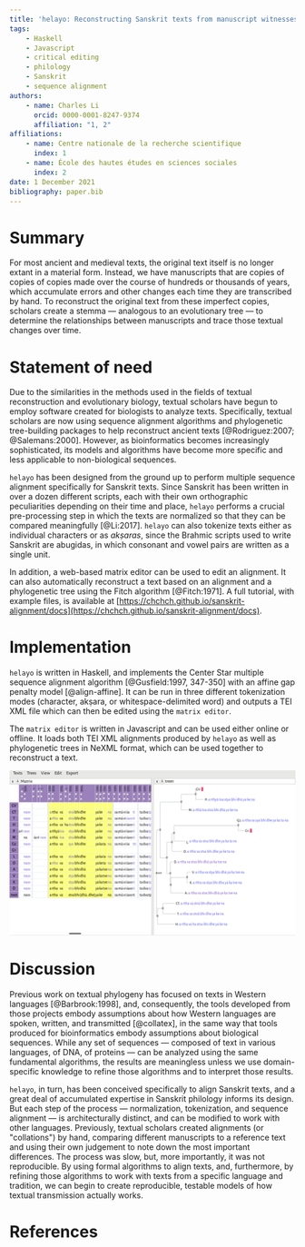 ```yaml
---
title: 'helayo: Reconstructing Sanskrit texts from manuscript witnesses'
tags:
    - Haskell
    - Javascript
    - critical editing
    - philology
    - Sanskrit
    - sequence alignment
authors:
    - name: Charles Li
      orcid: 0000-0001-8247-9374
      affiliation: "1, 2"
affiliations:
    - name: Centre nationale de la recherche scientifique
      index: 1
    - name: École des hautes études en sciences sociales
      index: 2
date: 1 December 2021
bibliography: paper.bib
---
```


# Summary

For most ancient and medieval texts, the original text itself is no longer extant in a material form. Instead, we have manuscripts that are copies of copies of copies made over the course of hundreds or thousands of years, which accumulate errors and other changes each time they are transcribed by hand. To reconstruct the original text from these imperfect copies, scholars create a stemma — analogous to an evolutionary tree — to determine the relationships between manuscripts and trace those textual changes over time.

# Statement of need

Due to the similarities in the methods used in the fields of textual reconstruction and evolutionary biology, textual scholars have begun to employ software created for biologists to analyze texts. Specifically, textual scholars are now using sequence alignment algorithms and phylogenetic tree-building packages to help reconstruct ancient texts [@Rodriguez:2007; @Salemans:2000]. However, as bioinformatics becomes increasingly sophisticated, its models and algorithms have become more specific and less applicable to non-biological sequences.

`helayo` has been designed from the ground up to perform multiple sequence alignment specifically for Sanskrit texts. Since Sanskrit has been written in over a dozen different scripts, each with their own orthographic peculiarities depending on their time and place, `helayo` performs a crucial pre-processing step in which the texts are normalized so that they can be compared meaningfully [@Li:2017]. `helayo` can also tokenize texts either as individual characters or as _akṣaras_, since the Brahmic scripts used to write Sanskrit are abugidas, in which consonant and vowel pairs are written as a single unit.

In addition, a web-based matrix editor can be used to edit an alignment. It can also automatically reconstruct a text based on an alignment and a phylogenetic tree using the Fitch algorithm [@Fitch:1971]. A full tutorial, with example files, is available at [https://chchch.github.io/sanskrit-alignment/docs](https://chchch.github.io/sanskrit-alignment/docs).

# Implementation

`helayo` is written in Haskell, and implements the Center Star multiple sequence alignment algorithm [@Gusfield:1997, 347-350] with an affine gap penalty model [@align-affine]. It can be run in three different tokenization modes (character, akṣara, or whitespace-delimited word) and outputs a TEI XML file which can then be edited using the `matrix editor`.

The `matrix editor` is written in Javascript and can be used either online or offline. It loads both TEI XML alignments produced by `helayo` as well as phylogenetic trees in NeXML format, which can be used together to reconstruct a text.

![The matrix editor.](paper-fig1.png)

# Discussion

Previous work on textual phylogeny has focused on texts in Western languages [@Barbrook:1998], and, consequently, the tools developed from those projects embody assumptions about how Western languages are spoken, written, and transmitted [@collatex], in the same way that tools produced for bioinformatics embody assumptions about biological sequences. While any set of sequences — composed of text in various languages, of DNA, of proteins — can be analyzed using the same fundamental algorithms, the results are meaningless unless we use domain-specific knowledge to refine those algorithms and to interpret those results. 

`helayo`, in turn, has been conceived specifically to align Sanskrit texts, and a great deal of accumulated expertise in Sanskrit philology informs its design. But each step of the process — normalization, tokenization, and sequence alignment — is architecturally distinct, and can be modified to work with other languages. Previously, textual scholars created alignments (or "collations") by hand, comparing different manuscripts to a reference text and using their own judgement to note down the most important differences. The process was slow, but, more importantly, it was not reproducible. By using formal algorithms to align texts, and, furthermore, by refining those algorithms to work with texts from a specific language and tradition, we can begin to create reproducible, testable models of how textual transmission actually works.

# References
